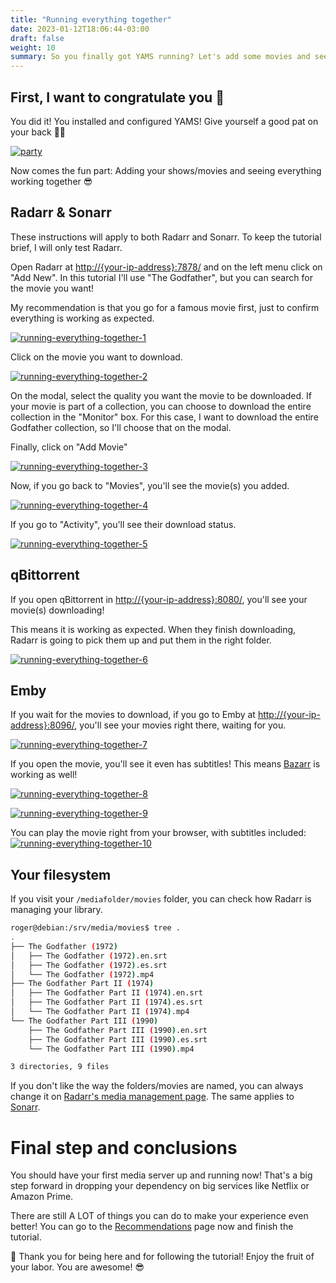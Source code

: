```yaml
---
title: "Running everything together"
date: 2023-01-12T18:06:44-03:00
draft: false
weight: 10
summary: So you finally got YAMS running? Let's add some movies and seeing everything working together!
---
```


## First, I want to congratulate you 🎉

You did it! You installed and configured YAMS! Give yourself a good pat on your back 🙇🏻

[![party](/pics/party.gif)](/pics/party.gif)

Now comes the fun part: Adding your shows/movies and seeing everything working together 😎

## Radarr & Sonarr

These instructions will apply to both Radarr and Sonarr. To keep the tutorial brief, I will only test Radarr.

Open Radarr at [http://{your-ip-address}:7878/]() and on the left menu click on "Add New". In this tutorial I'll use "The Godfather", but you can search for the movie you want!

My recommendation is that you go for a famous movie first, just to confirm everything is working as expected.

[![running-everything-together-1](/pics/running-everything-together-1.png)](/pics/running-everything-together-1.png)

Click on the movie you want to download.

[![running-everything-together-2](/pics/running-everything-together-2.png)](/pics/running-everything-together-2.png)

On the modal, select the quality you want the movie to be downloaded. If your movie is part of a collection, you can choose to download the entire collection in the "Monitor" box. For this case, I want to download the entire Godfather collection, so I'll choose that on the modal.

Finally, click on "Add Movie"

[![running-everything-together-3](/pics/running-everything-together-3.png)](/pics/running-everything-together-3.png)

Now, if you go back to "Movies", you'll see the movie(s) you added.

[![running-everything-together-4](/pics/running-everything-together-4.png)](/pics/running-everything-together-4.png)

If you go to "Activity", you'll see their download status.

[![running-everything-together-5](/pics/running-everything-together-5.png)](/pics/running-everything-together-5.png)

## qBittorrent

If you open qBittorrent in [http://{your-ip-address}:8080/](), you'll see your movie(s) downloading!

This means it is working as expected. When they finish downloading, Radarr is going to pick them up and put them in the right folder.

[![running-everything-together-6](/pics/running-everything-together-6.png)](/pics/running-everything-together-6.png)

## Emby

If you wait for the movies to download, if you go to Emby at [http://{your-ip-address}:8096/](), you'll see your movies right there, waiting for you.

[![running-everything-together-7](/pics/running-everything-together-7.png)](/pics/running-everything-together-7.png)

If you open the movie, you'll see it even has subtitles! This means [Bazarr](/config/bazarr) is working as well!

[![running-everything-together-8](/pics/running-everything-together-8.png)](/pics/running-everything-together-8.png)

[![running-everything-together-9](/pics/running-everything-together-9.png)](/pics/running-everything-together-9.png)

You can play the movie right from your browser, with subtitles included:
[![running-everything-together-10](/pics/running-everything-together-10.png)](/pics/running-everything-together-10.png)

## Your filesystem

If you visit your `/mediafolder/movies` folder, you can check how Radarr is managing your library.

```sh
roger@debian:/srv/media/movies$ tree .
.
├── The Godfather (1972)
│   ├── The Godfather (1972).en.srt
│   ├── The Godfather (1972).es.srt
│   └── The Godfather (1972).mp4
├── The Godfather Part II (1974)
│   ├── The Godfather Part II (1974).en.srt
│   ├── The Godfather Part II (1974).es.srt
│   └── The Godfather Part II (1974).mp4
└── The Godfather Part III (1990)
    ├── The Godfather Part III (1990).en.srt
    ├── The Godfather Part III (1990).es.srt
    └── The Godfather Part III (1990).mp4

3 directories, 9 files
```

If you don't like the way the folders/movies are named, you can always change it on [Radarr's media management page](/config/radarr#media-management). The same applies to [Sonarr](/config/sonarr#media-management).

# Final step and conclusions

You should have your first media server up and running now! That's a big step forward in dropping your dependency on big services like Netflix or Amazon Prime.

There are still A LOT of things you can do to make your experience even better! You can go to the [Recommendations](/config/recommendations) page now and finish the tutorial.

 🙌 Thank you for being here and for following the tutorial! Enjoy the fruit of your labor. You are awesome! 😎
